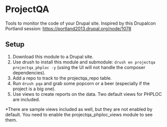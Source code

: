 # ProjectQA

Tools to monitor the code of your Drupal site. Inspired by this Drupalcon Portland session: https://portland2013.drupal.org/node/1078

## Setup

1. Download this module to a Drupal site.
2. Use drush to install this module and submodule: `drush en projectqa projectqa_phploc -y` (using the UI will not handle the composer dependencies).
2. Add a repo to track to the projectqa_repo table.
3. Run `drush pqa` and grab some popcorn or a beer (especially if the project is a big one).
4. Use views to create reports on the data. Two default views for PHPLOC are included.

*There are sample views included as well, but they are not enabled by default. You need to enable the projectqa_phploc_views module to see them.